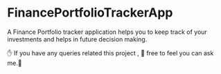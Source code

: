 # FinancePortfolioTrackerApp
A Finance Portfolio tracker application helps you to keep track of your investments and helps in future decision making.

:raised_hand: If you have any queries related this project , :pray: free to feel you can ask me.:pray:
